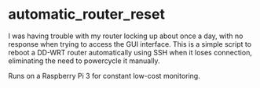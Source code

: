 # automatic_router_reset

I was having trouble with my router locking up about once a day, with no response when trying to access the GUI interface.
This is a simple script to reboot a DD-WRT router automatically using SSH when it loses connection, eliminating the need to powercycle it manually.

Runs on a Raspberry Pi 3 for constant low-cost monitoring.
